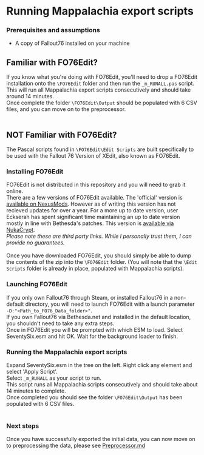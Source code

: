 # Running Mappalachia export scripts

### Prerequisites and assumptions
* A copy of Fallout76 installed on your machine

## Familiar with FO76Edit?
If you know what you're doing with FO76Edit, you'll need to drop a FO76Edit installation onto the `\FO76Edit` folder and then run the `_m_RUNALL.pas` script. This will run all Mappalachia export scripts consecutively and should take around 14 minutes.<br/>
Once complete the folder `\FO76Edit\Output` should be populated with 6 CSV files, and you can move on to the preprocessor.
<br/><br/>

## NOT Familiar with FO76Edit?

The Pascal scripts found in `\FO76Edit\Edit Scripts` are built specifically to be used with the Fallout 76 Version of XEdit, also known as FO76Edit.<br/>

### Installing FO76Edit
FO76Edit is not distributed in this repository and you will need to grab it online.<br/>
There are a few versions of FO76Edit available. The 'official' version is [available on NexusMods](https://www.nexusmods.com/fallout76/mods/30). However as of writing this version has not recieved updates for over a year.
For a more up to date version, user Eckserah has spent significant time maintaining an up to date version mostly in line with Bethesda's patches. This version is [available via NukaCrypt](https://nukacrypt.com/ecksedit/latest).<br/>
*Please note these are third party links. While I personally trust them, I can provide no guarantees.*<br/>
<br/>
Once you have downloaded FO76Edit, you should simply be able to dump the contents of the zip into the `\FO76Edit` folder. (You will note that the `\Edit Scripts` folder is already in place, populated with Mappalachia scripts).<br/>

### Launching FO76Edit
If you only own Fallout76 through Steam, or installed Fallout76 in a non-default directory, you will need to launch FO76Edit with a launch parameter `-D:"<Path_to_FO76_Data_folder>"`.<br/>
If you own Fallout76 via Bethesda.net and installed in the default location, you shouldn't need to take any extra steps.<br/>
Once in FO76Edit you will be prompted with which ESM to load. Select SeventySix.esm and hit OK. Wait for the background loader to finish.<br/>

### Running the Mappalachia export scripts
Expand SeventySix.esm in the tree on the left. Right click any element and select 'Apply Script'.<br/>
Select `_m_RUNALL` as your script to run.<br/>
This script runs all Mappalachia scripts consecutively and should take about 14 minutes to complete.<br/>
Once completed you should see the folder `\FO76Edit\Output` has been populated with 6 CSV files.<br/>
<br/>

### Next steps
Once you have successfully exported the initial data, you can now move on to preprocessing the data, please see [Preprocessor.md](Preprocessor.md)